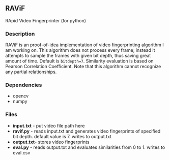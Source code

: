 ## RAViF
RApid Video Fingerprinter (for python)

### Description
RAViF is an proof-of-idea implementation of video fingerprinting algorithm I am working on. This algorithm does not process every frame; instead it attempts to sample the frames with given bit depth, thus saving great amount of time. Default is `bitdepth=7`. Similarity evaluation is based on Pearson Correlation Coefficient. Note that this algorithm cannot recognize any partial relationships.

### Dependencies
- opencv
- numpy

### Files

- **input.txt** - put video file path here
- **ravif.py**  - reads input.txt and generates video fingerprints of specified bit depth. default value is 7. writes to output.txt
- **output.txt**- stores video fingerprints
- **eval.py**   - reads output.txt and evaluates similarities from 0 to 1. writes to eval.csv
